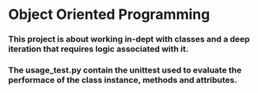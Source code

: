 # Object Oriented Programming

### This project is about working in-dept with classes and a deep iteration that requires logic associated with it.

### The usage_test.py contain the unittest used to evaluate the performace of the class instance, methods and attributes.
